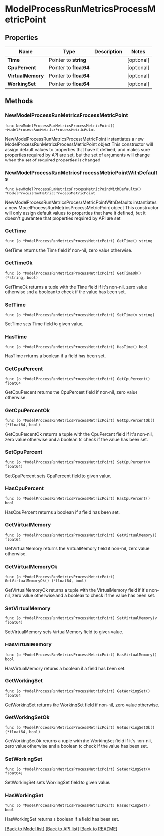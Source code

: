 # ModelProcessRunMetricsProcessMetricPoint

## Properties

Name | Type | Description | Notes
------------ | ------------- | ------------- | -------------
**Time** | Pointer to **string** |  | [optional] 
**CpuPercent** | Pointer to **float64** |  | [optional] 
**VirtualMemory** | Pointer to **float64** |  | [optional] 
**WorkingSet** | Pointer to **float64** |  | [optional] 

## Methods

### NewModelProcessRunMetricsProcessMetricPoint

`func NewModelProcessRunMetricsProcessMetricPoint() *ModelProcessRunMetricsProcessMetricPoint`

NewModelProcessRunMetricsProcessMetricPoint instantiates a new ModelProcessRunMetricsProcessMetricPoint object
This constructor will assign default values to properties that have it defined,
and makes sure properties required by API are set, but the set of arguments
will change when the set of required properties is changed

### NewModelProcessRunMetricsProcessMetricPointWithDefaults

`func NewModelProcessRunMetricsProcessMetricPointWithDefaults() *ModelProcessRunMetricsProcessMetricPoint`

NewModelProcessRunMetricsProcessMetricPointWithDefaults instantiates a new ModelProcessRunMetricsProcessMetricPoint object
This constructor will only assign default values to properties that have it defined,
but it doesn't guarantee that properties required by API are set

### GetTime

`func (o *ModelProcessRunMetricsProcessMetricPoint) GetTime() string`

GetTime returns the Time field if non-nil, zero value otherwise.

### GetTimeOk

`func (o *ModelProcessRunMetricsProcessMetricPoint) GetTimeOk() (*string, bool)`

GetTimeOk returns a tuple with the Time field if it's non-nil, zero value otherwise
and a boolean to check if the value has been set.

### SetTime

`func (o *ModelProcessRunMetricsProcessMetricPoint) SetTime(v string)`

SetTime sets Time field to given value.

### HasTime

`func (o *ModelProcessRunMetricsProcessMetricPoint) HasTime() bool`

HasTime returns a boolean if a field has been set.

### GetCpuPercent

`func (o *ModelProcessRunMetricsProcessMetricPoint) GetCpuPercent() float64`

GetCpuPercent returns the CpuPercent field if non-nil, zero value otherwise.

### GetCpuPercentOk

`func (o *ModelProcessRunMetricsProcessMetricPoint) GetCpuPercentOk() (*float64, bool)`

GetCpuPercentOk returns a tuple with the CpuPercent field if it's non-nil, zero value otherwise
and a boolean to check if the value has been set.

### SetCpuPercent

`func (o *ModelProcessRunMetricsProcessMetricPoint) SetCpuPercent(v float64)`

SetCpuPercent sets CpuPercent field to given value.

### HasCpuPercent

`func (o *ModelProcessRunMetricsProcessMetricPoint) HasCpuPercent() bool`

HasCpuPercent returns a boolean if a field has been set.

### GetVirtualMemory

`func (o *ModelProcessRunMetricsProcessMetricPoint) GetVirtualMemory() float64`

GetVirtualMemory returns the VirtualMemory field if non-nil, zero value otherwise.

### GetVirtualMemoryOk

`func (o *ModelProcessRunMetricsProcessMetricPoint) GetVirtualMemoryOk() (*float64, bool)`

GetVirtualMemoryOk returns a tuple with the VirtualMemory field if it's non-nil, zero value otherwise
and a boolean to check if the value has been set.

### SetVirtualMemory

`func (o *ModelProcessRunMetricsProcessMetricPoint) SetVirtualMemory(v float64)`

SetVirtualMemory sets VirtualMemory field to given value.

### HasVirtualMemory

`func (o *ModelProcessRunMetricsProcessMetricPoint) HasVirtualMemory() bool`

HasVirtualMemory returns a boolean if a field has been set.

### GetWorkingSet

`func (o *ModelProcessRunMetricsProcessMetricPoint) GetWorkingSet() float64`

GetWorkingSet returns the WorkingSet field if non-nil, zero value otherwise.

### GetWorkingSetOk

`func (o *ModelProcessRunMetricsProcessMetricPoint) GetWorkingSetOk() (*float64, bool)`

GetWorkingSetOk returns a tuple with the WorkingSet field if it's non-nil, zero value otherwise
and a boolean to check if the value has been set.

### SetWorkingSet

`func (o *ModelProcessRunMetricsProcessMetricPoint) SetWorkingSet(v float64)`

SetWorkingSet sets WorkingSet field to given value.

### HasWorkingSet

`func (o *ModelProcessRunMetricsProcessMetricPoint) HasWorkingSet() bool`

HasWorkingSet returns a boolean if a field has been set.


[[Back to Model list]](../README.md#documentation-for-models) [[Back to API list]](../README.md#documentation-for-api-endpoints) [[Back to README]](../README.md)


